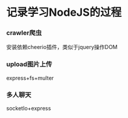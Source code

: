 
# 记录学习NodeJS的过程

### crawler爬虫
安装依赖cheerio插件，类似于jquery操作DOM    


### upload图片上传
express+fs+multer


### 多人聊天
socketIo+express